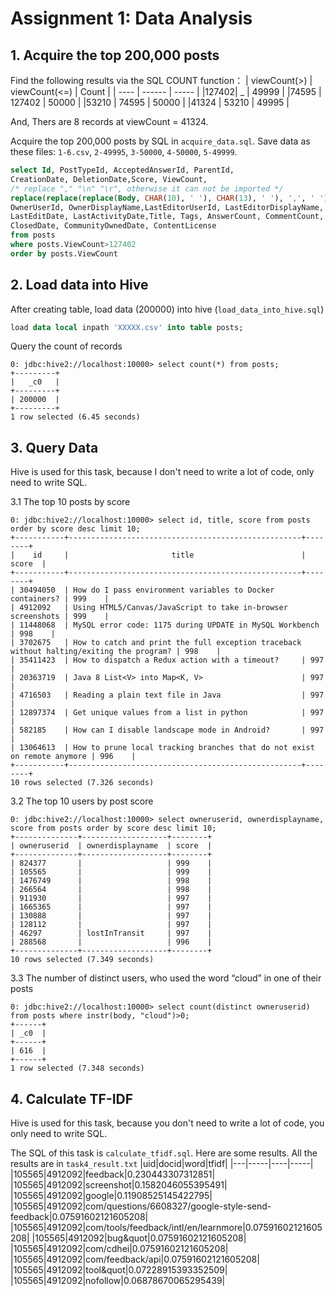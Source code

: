 # Assignment 1: Data Analysis
## 1. Acquire the top 200,000 posts
Find the following results via the SQL COUNT function：
| viewCount(>) | viewCount(<=) | Count |
| ---- | ------ | ----- |
|127402|   _    | 49999 |
|74595 | 127402 | 50000 |
|53210 | 74595  | 50000 |
|41324 | 53210  | 49995 |

And, Thers are 8 records at viewCount = 41324.

Acquire the top 200,000 posts by SQL in `acquire_data.sql`. 
Save data as these files: `1-6.csv`, `2-49995`, `3-50000`, `4-50000`, `5-49999`.
``` SQL
select Id, PostTypeId, AcceptedAnswerId, ParentId,
CreationDate, DeletionDate,Score, ViewCount,
/* replace "," "\n" "\r", otherwise it can not be imported */
replace(replace(replace(Body, CHAR(10), ' '), CHAR(13), ' '), ',', ' ') as Body,
OwnerUserId, OwnerDisplayName,LastEditorUserId, LastEditorDisplayName,
LastEditDate, LastActivityDate,Title, Tags, AnswerCount, CommentCount, FavoriteCount,
ClosedDate, CommunityOwnedDate, ContentLicense
from posts
where posts.ViewCount>127402
order by posts.ViewCount
```

## 2. Load data into Hive

After creating table, load data (200000) into hive (`load_data_into_hive.sql`)
``` SQL
load data local inpath 'XXXXX.csv' into table posts;
```
Query the count of records
```shell
0: jdbc:hive2://localhost:10000> select count(*) from posts;
+---------+
|   _c0   |
+---------+
| 200000  |
+---------+
1 row selected (6.45 seconds)
```

## 3. Query Data
Hive is used for this task, because I don't need to write a lot of code, only need to write SQL.

3.1 The top 10 posts by score
```shell
0: jdbc:hive2://localhost:10000> select id, title, score from posts order by score desc limit 10;
+-----------+----------------------------------------------------+--------+
|    id     |                       title                        | score  |
+-----------+----------------------------------------------------+--------+
| 30494050  | How do I pass environment variables to Docker containers? | 999    |
| 4912092   | Using HTML5/Canvas/JavaScript to take in-browser screenshots | 999    |
| 11448068  | MySQL error code: 1175 during UPDATE in MySQL Workbench | 998    |
| 3702675   | How to catch and print the full exception traceback without halting/exiting the program? | 998    |
| 35411423  | How to dispatch a Redux action with a timeout?     | 997    |
| 20363719  | Java 8 List<V> into Map<K, V>                      | 997    |
| 4716503   | Reading a plain text file in Java                  | 997    |
| 12897374  | Get unique values from a list in python            | 997    |
| 582185    | How can I disable landscape mode in Android?       | 997    |
| 13064613  | How to prune local tracking branches that do not exist on remote anymore | 996    |
+-----------+----------------------------------------------------+--------+
10 rows selected (7.326 seconds)
```

3.2 The top 10 users by post score

```shell
0: jdbc:hive2://localhost:10000> select owneruserid, ownerdisplayname, score from posts order by score desc limit 10;
+--------------+-------------------+--------+
| owneruserid  | ownerdisplayname  | score  |
+--------------+-------------------+--------+
| 824377       |                   | 999    |
| 105565       |                   | 999    |
| 1476749      |                   | 998    |
| 266564       |                   | 998    |
| 911930       |                   | 997    |
| 1665365      |                   | 997    |
| 130888       |                   | 997    |
| 128112       |                   | 997    |
| 46297        | lostInTransit     | 997    |
| 288568       |                   | 996    |
+--------------+-------------------+--------+
10 rows selected (7.349 seconds)
```

3.3 The number of distinct users, who used the word “cloud” in one of their 
posts 

```shell
0: jdbc:hive2://localhost:10000> select count(distinct owneruserid) from posts where instr(body, "cloud")>0;
+------+
| _c0  |
+------+
| 616  |
+------+
1 row selected (7.348 seconds)
```

## 4. Calculate TF-IDF
Hive is used for this task, because you don't need to write a lot of code, you only need to write SQL.

The SQL of this task is `calculate_tfidf.sql`. Here are some results.
All the results are in `task4_result.txt`
|uid|docid|word|tfidf|
|---|-----|----|-----|
|105565|4912092|feedback|0.230443307312851|
|105565|4912092|screenshot|0.1582046055395491|
|105565|4912092|google|0.11908525145422795|
|105565|4912092|com/questions/6608327/google-style-send-feedback|0.07591602121605208|
|105565|4912092|com/tools/feedback/intl/en/learnmore|0.07591602121605208|
|105565|4912092|bug&quot|0.07591602121605208|
|105565|4912092|com/cdhei|0.07591602121605208|
|105565|4912092|com/feedback/api|0.07591602121605208|
|105565|4912092|tool&quot|0.07228915393352509|
|105565|4912092|nofollow|0.06878670065295439|
